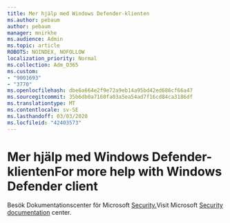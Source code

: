 ```yaml
---
title: Mer hjälp med Windows Defender-klienten
ms.author: pebaum
author: pebaum
manager: mnirkhe
ms.audience: Admin
ms.topic: article
ROBOTS: NOINDEX, NOFOLLOW
localization_priority: Normal
ms.collection: Adm_O365
ms.custom:
- "9001693"
- "3770"
ms.openlocfilehash: dbe6a664e2f9e72a9eb14a95bd42ed686cf66a47
ms.sourcegitcommit: 35b6db0a7160fa03a5ea54ad7f16cd84ca3186df
ms.translationtype: MT
ms.contentlocale: sv-SE
ms.lasthandoff: 03/03/2020
ms.locfileid: "42403573"
---
```

# <a name="for-more-help-with-windows-defender-client"></a><span data-ttu-id="44590-102">Mer hjälp med Windows Defender-klienten</span><span class="sxs-lookup"><span data-stu-id="44590-102">For more help with Windows Defender client</span></span>

<span data-ttu-id="44590-103">Besök Dokumentationscenter för Microsoft [Security.](https://docs.microsoft.com/security/#pivot=products&panel=products1)</span><span class="sxs-lookup"><span data-stu-id="44590-103">Visit Microsoft [Security documentation](https://docs.microsoft.com/security/#pivot=products&panel=products1) center.</span></span>